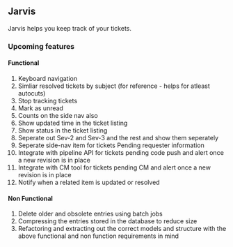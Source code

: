 ## Jarvis

Jarvis helps you keep track of your tickets.

### Upcoming features

#### Functional

1. Keyboard navigation
2. Simliar resolved tickets by subject (for reference - helps for atleast autocuts)
3. Stop tracking tickets 
4. Mark as unread
5. Counts on the side nav also
6. Show updated time in the ticket listing
7. Show status in the ticket listing
8. Seperate out Sev-2 and Sev-3 and the rest and show them seperately
9. Seperate side-nav item for tickets Pending requester information
10. Integrate with pipeline API for tickets pending code push and alert once a new revision is in place
11. Integrate with CM tool for tickets pending CM and alert once a new revision is in place
12. Notify when a related item is updated or resolved

#### Non Functional

1. Delete older and obsolete entries using batch jobs
2. Compressing the entries stored in the database to reduce size
3. Refactoring and extracting out the correct models and structure with the above functional and non function requirements in mind
